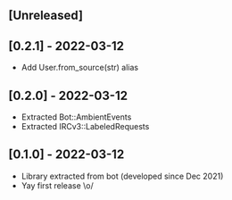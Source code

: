 ## [Unreleased]

## [0.2.1] - 2022-03-12

- Add User.from_source(str) alias

## [0.2.0] - 2022-03-12

- Extracted Bot::AmbientEvents
- Extracted IRCv3::LabeledRequests

## [0.1.0] - 2022-03-12

- Library extracted from bot (developed since Dec 2021)
- Yay first release \o/
